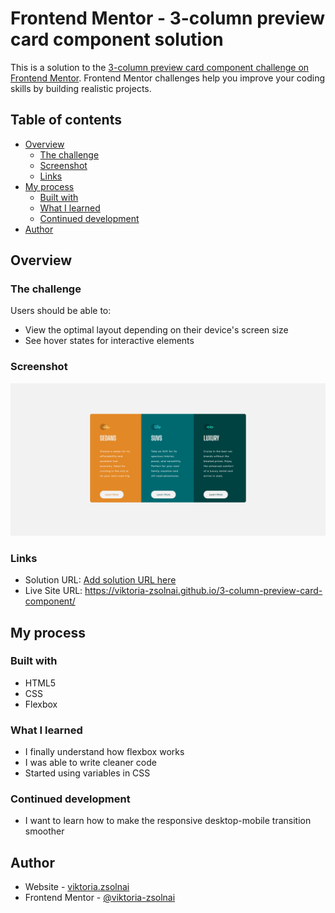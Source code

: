 # Frontend Mentor - 3-column preview card component solution

This is a solution to the [3-column preview card component challenge on Frontend Mentor](https://www.frontendmentor.io/challenges/3column-preview-card-component-pH92eAR2-). Frontend Mentor challenges help you improve your coding skills by building realistic projects. 

## Table of contents

- [Overview](#overview)
  - [The challenge](#the-challenge)
  - [Screenshot](#screenshot)
  - [Links](#links)
- [My process](#my-process)
  - [Built with](#built-with)
  - [What I learned](#what-i-learned)
  - [Continued development](#continued-development)
- [Author](#author)


## Overview

### The challenge

Users should be able to:

- View the optimal layout depending on their device's screen size
- See hover states for interactive elements

### Screenshot

![](./screenshot.png)


### Links

- Solution URL: [Add solution URL here](https://your-solution-url.com)
- Live Site URL: https://viktoria-zsolnai.github.io/3-column-preview-card-component/

## My process

### Built with

- HTML5 
- CSS
- Flexbox

### What I learned

 - I finally understand how flexbox works
 - I was able to write cleaner code
 - Started using variables in CSS

### Continued development

- I want to learn how to make the responsive desktop-mobile transition smoother


## Author

- Website - [viktoria.zsolnai](https://github.com/viktoria-zsolnai)
- Frontend Mentor - [@viktoria-zsolnai](https://www.frontendmentor.io/profile/viktoria-zsolnai)


